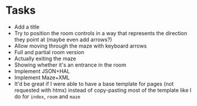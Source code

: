 # Tasks
* Add a title
* Try to position the room controls in a way that represents the direction they point at (maybe even add arrows?)
* Allow moving through the maze with keyboard arrows
* Full and partial room version
* Actually exiting the maze
* Showing whether it's an entrance in the room
* Implement JSON+HAL
* Implement Maze+XML
* It'd be great if I were able to have a base template for pages (not requested with htmx) instead of copy-pasting most of the template like I do for `index`, `room` and `maze`
